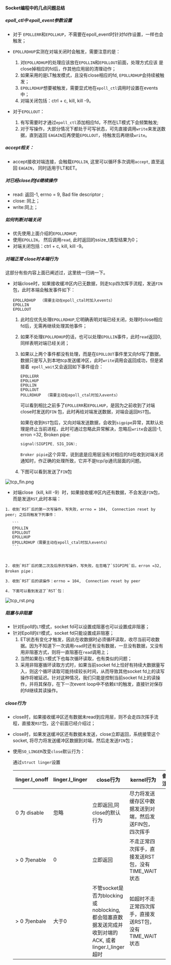 ####  Socket编程中的几点问题总结

#####  epoll_ctl中 epoll_event参数设置

* 对于 `EPOLLERR`和`EPOLLHUP`，不需要在epoll_event时针对fd作设置，一样也会触发；

* `EPOLLRDHUP`实测在对端关闭时会触发，需要注意的是：

  1. 对`EPOLLRDHUP`的处理应该放在`EPOLLIN`和`EPOLLOUT`前面，处理方式应该 是close掉相应的fd后，作其他应用层的清理动作；
  2. 如果采用的是LT触发模式，且没有close相应的fd, `EPOLLRDHUP`会持续被触发；
  3. `EPOLLRDHUP`想要被触发，需要显式地在`epoll_ctl`调用时设置在events中；
  4. 对端关闭包括：ctrl + c, kill, kill -9。

* 对于`EPOLLOUT`：

  1. 有写需要时才通过`epoll_ctl`添加相应fd，不然在LT模式下会频繁触发;
  2. 对于写操作，大部分情况下都处于可写状态，可先直接调用`write`来发送数据，直到返回 `EAGAIN`后再使能`EPOLLOUT`，待触发后再继续`write`。

#####  accept相关：

  * accept接收对端连接，会触载`EPOLLIN`, 这里可以循环多次调用`accept`,  直至返回 `EAGAIN`， 同时适用于LT和ET。

#####  对已经close的fd继续操作

* read: 返回-1, errno = 9, Bad file descriptor ;
* close: 同上；
* write:同上；

##### 如何判断对端关闭

* 优先使用上面介绍的`EPOLLRDHUP`; 
* 使用`EPOLLIN`， 然后调用`read`, 此时返回的ssize_t类型结果为0；
* 对端关闭包括：ctrl + c, kill, kill -9。

#####  对端正常 close时本端行为

这部分有些内容上面已阐述过，这里统一归纳一下。

* 对端close时，如果接收缓冲区内已无数据，则走tcp四次挥手流程，发送`FIN` 包，此时本端会触发事件如下：

  ```
  EPOLLRDHUP  （需要主动在epoll_ctal时加入events）
  EPOLLIN     
  EPOLLOUT    
  ```

  1. 此时应优先处理`EPOLLRDHUP`,它明确表明对端已经关闭，处理时close相应fd后，无需再继续处理其他事件；

  2. 如果不处理`EPOLLRDHUP`的话，也可以处理`EPOLLIN`事件，此时`read`返回0, 同样表明对端已经关闭；

  3. 如果以上两个事件都没有处理，而是在`EPOLLOUT`事件里又向fd写了数据，数据只是写入到本地tcp发送缓冲区，此时`write`调用会返回成功，但是紧接着` epoll_wait`又会返回如下事件组合：

     ```
     EPOLLERR    
     EPOLLHUP
     EPOLLIN     
     EPOLLOUT 
     POLLRDHUP  （需要主动在epoll_ctal时加入events）
     ```

     可以看到相比之前多了`EPOLLERR`和`EPOLLHUP`，是因为之前收到了对端close时发送的`FIN`  包，此时再给对端发送数据，对端会返回`RST`包。

     如果在收到`RST`包后，又向对端发送数据，会收到`sigpipe`异常，其默认处理是终止当前进程，此时可通过忽略此异常解决，忽略后`write`会返回-1, erron =32, Broken pipe:

     ```c
     signal(SIGPIPE, SIG_IGN);
     ```

     `Broker pipie`这个异常，说到底是应用层没有对相应的fd在收到对端关闭通知时，作正确的处理所致，它并不是tcp/ip通讯层面的问题。

  4. 下图可以看到发送了`FIN`包

![tcp_fin.png](https://upload-images.jianshu.io/upload_images/2020390-4aff1d927f6730fe.png?imageMogr2/auto-orient/strip%7CimageView2/2/w/1240)

  *  对端close（kill, kill -9）时，如果接收缓冲区内还有数据，不会发送`FIN`包，而是发送`RST`,此时本端：

    1. 收到`RST`后的第一次写操作，写失败，errno = 104,  Connection reset by peer; 之后将触发下列事件：

       ```
       EPOLLIN
       EPOLLOUT
       EPOLLHUP
       EPOLLRDHUP（需要主动在epoll_ctal时加入events）
       ```

       

    2. 收到`RST`后的第二次及后序的写操作，写失败，在忽略了`SIGPIPE`后，erron =32, Broken pipe；

    3. 收到`RST`后的读操作：errno = 104,  Connection reset by peer

    4. 下面可以看到发送了`RST`包：

![tcp_rst.png](https://upload-images.jianshu.io/upload_images/2020390-fb7c2b25f5b97520.png?imageMogr2/auto-orient/strip%7CimageView2/2/w/1240)


##### 阻塞与非阻塞

* 针对Epoll的`LT`模式，socket fd可以设置成阻塞也可以设置成非阻塞；
* 针对Epoll的`ET`模式，socket fd只能设置成非阻塞；
  1. ET状态有变化才触发，因此在收数据时必须循环读取，收尽当前可收数据。因为不知道下一次调用`read`时还有没有数据，一旦没有数据，又没有用非阻塞方式，则将一直阻塞在`read`调用上；
  2. 当然如果在`LT`模式下也每次循环读取，也有类似的问题；
  3. 采用非阻塞循环读取方式时，如果当前socket fd上恰好有持续大数据量写入，则这个循环读取可能持续较长时间，从而导致其他socket fd上的读写操作将被延迟。针对这种情况，我们只能是控制当前socket fd上的读操作，并将其保存，在下一次event loop中不依赖`ET`的触发，直接针对保存的fd继续其读操作。

##### close行为

* close时，如果接收缓冲区还有数据未read到应用层，则不会走四次挥手流程，直接发`RST`包，这个前面已经介绍过；

* close时，如果发送缓冲区还有数据未发送，close立即返回，系统接管这个socket, 将尽力将发送缓冲区数据到对端，然后走发送`FIN`包；

* 使用`SO_LINGER`改变`close`默认行为：

  通过`struct linger`设置

  | linger.l_onoff | linger.l_linger | close行为                                                    | kernel行为                                                | 备注 |
  | -------------- | --------------- | ------------------------------------------------------------ | --------------------------------------------------------- | ---- |
  | 0 为 disable   | 忽略            | 立即返回,同close的默认行为                                   | 尽力将发送缓存区中数据发送到对端，然后发送FIN包，四次挥手 |      |
  | > 0 为enable   | 0               | 立即返回                                                     | 不走正常四次挥手，直接发送RST包，没有TIME_WAIT状态        |      |
  | > 0 为enbale   | 大于0           | 不管socket是否为blocking或noblocking, 都会阻塞直数据发送完成并收到对端的ACK, 或者linger.l_linger超时 | 如超时不走正常四次挥手，直接发送RST包，没有TIME_WAIT状态  |      |

  

